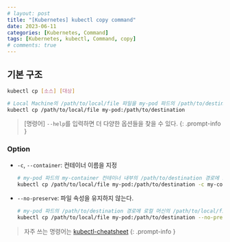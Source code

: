 ```yaml
---
# layout: post
title: "[Kubernetes] kubectl copy command"
date: 2023-06-11
categories: [Kubernetes, Command]
tags: [Kubernetes, kubectl, Command, copy]
# comments: true
---
```


## 기본 구조

```bash
kubectl cp [소스] [대상]

# Local Machine의 /path/to/local/file 파일을 my-pod 파드의 /path/to/destination 경로로 복사할 수 있다.
kubectl cp /path/to/local/file my-pod:/path/to/destination
```

> [명령어] `--help`를 입력하면 더 다양한 옵션들을 찾을 수 있다.
{: .prompt-info }

### Option
- `-c`, `--container`: 컨테이너 이름을 지정
    ```bash
    # my-pod 파드의 my-container 컨테이너 내부의 /path/to/destination 경로에 로컬 머신의 /path/to/local/file 파일을 복사
    kubectl cp /path/to/local/file my-pod:/path/to/destination -c my-container
    ```

- `--no-preserve`: 파일 속성을 유지하지 않는다.
    ```bash
    # my-pod 파드의 /path/to/destination 경로에 로컬 머신의 /path/to/local/file 파일을 복사하되, 속성은 유지하지 않는다.
    kubectl cp /path/to/local/file my-pod:/path/to/destination --no-preserve
    ```

> 자주 쓰는 명령어는 [kubectl-cheatsheet](https://kubernetes.io/docs/reference/kubectl/cheatsheet/)
{: .prompt-info }